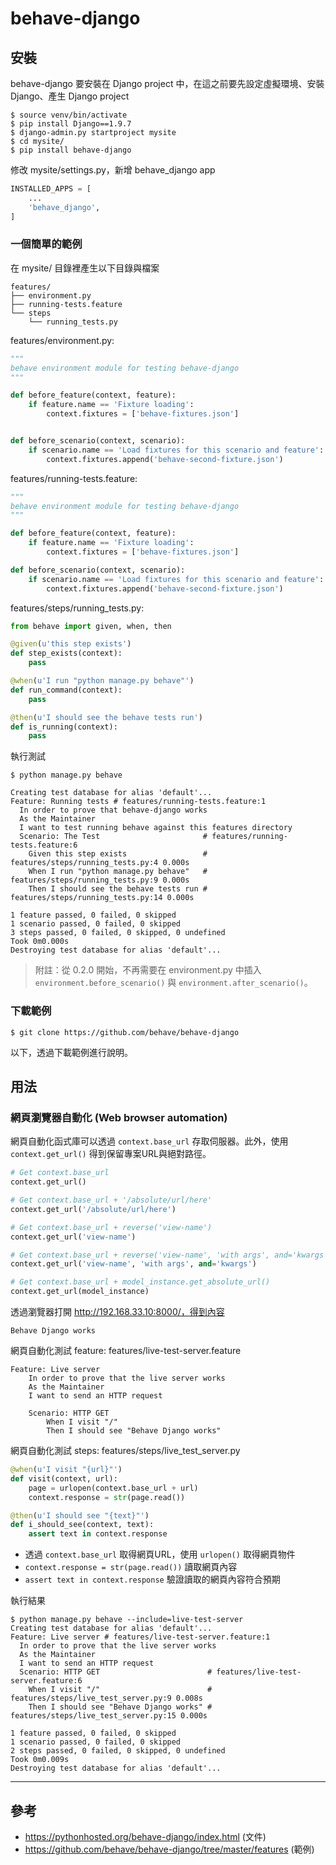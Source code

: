 # behave-django

## 安裝

behave-django 要安裝在 Django project 中，在這之前要先設定虛擬環境、安裝 Django、產生 Django project

```shell
$ source venv/bin/activate
$ pip install Django==1.9.7
$ django-admin.py startproject mysite
$ cd mysite/
$ pip install behave-django
```

修改 mysite/settings.py，新增 behave_django app
```python
INSTALLED_APPS = [
    ...
    'behave_django',
]
```

### 一個簡單的範例

在 mysite/ 目錄裡產生以下目錄與檔案
```
features/
├── environment.py
├── running-tests.feature
└── steps
    └── running_tests.py
```

features/environment.py:
```python
"""
behave environment module for testing behave-django
"""

def before_feature(context, feature):
    if feature.name == 'Fixture loading':
        context.fixtures = ['behave-fixtures.json']


def before_scenario(context, scenario):
    if scenario.name == 'Load fixtures for this scenario and feature':
        context.fixtures.append('behave-second-fixture.json')
```

features/running-tests.feature:
```python
"""
behave environment module for testing behave-django
"""

def before_feature(context, feature):
    if feature.name == 'Fixture loading':
        context.fixtures = ['behave-fixtures.json']

def before_scenario(context, scenario):
    if scenario.name == 'Load fixtures for this scenario and feature':
        context.fixtures.append('behave-second-fixture.json')
```

features/steps/running_tests.py:
```python
from behave import given, when, then

@given(u'this step exists')
def step_exists(context):
    pass

@when(u'I run "python manage.py behave"')
def run_command(context):
    pass

@then(u'I should see the behave tests run')
def is_running(context):
    pass
```

執行測試
```shell
$ python manage.py behave

Creating test database for alias 'default'...
Feature: Running tests # features/running-tests.feature:1
  In order to prove that behave-django works
  As the Maintainer
  I want to test running behave against this features directory
  Scenario: The Test                       # features/running-tests.feature:6
    Given this step exists                 # features/steps/running_tests.py:4 0.000s
    When I run "python manage.py behave"   # features/steps/running_tests.py:9 0.000s
    Then I should see the behave tests run # features/steps/running_tests.py:14 0.000s

1 feature passed, 0 failed, 0 skipped
1 scenario passed, 0 failed, 0 skipped
3 steps passed, 0 failed, 0 skipped, 0 undefined
Took 0m0.000s
Destroying test database for alias 'default'...
```

> 附註：從 0.2.0 開始，不再需要在 environment.py 中插入 `environment.before_scenario()` 與 `environment.after_scenario()`。

### 下載範例

```shell
$ git clone https://github.com/behave/behave-django
```

以下，透過下載範例進行說明。

## 用法

### 網頁瀏覽器自動化 (Web browser automation)

網頁自動化函式庫可以透過 `context.base_url` 存取伺服器。此外，使用 `context.get_url()` 得到保留專案URL與絕對路徑。

```python
# Get context.base_url
context.get_url()

# Get context.base_url + '/absolute/url/here'
context.get_url('/absolute/url/here')

# Get context.base_url + reverse('view-name')
context.get_url('view-name')

# Get context.base_url + reverse('view-name', 'with args', and='kwargs')
context.get_url('view-name', 'with args', and='kwargs')

# Get context.base_url + model_instance.get_absolute_url()
context.get_url(model_instance)
```

透過瀏覽器打開 http://192.168.33.10:8000/，得到內容
```
Behave Django works
```

網頁自動化測試 feature: features/live-test-server.feature
```
Feature: Live server
    In order to prove that the live server works
    As the Maintainer
    I want to send an HTTP request

    Scenario: HTTP GET
        When I visit "/"
        Then I should see "Behave Django works"
```

網頁自動化測試 steps: features/steps/live_test_server.py
```python
@when(u'I visit "{url}"')
def visit(context, url):
    page = urlopen(context.base_url + url)
    context.response = str(page.read())

@then(u'I should see "{text}"')
def i_should_see(context, text):
    assert text in context.response
```
- 透過 `context.base_url` 取得網頁URL，使用 `urlopen()` 取得網頁物件
- `context.response = str(page.read())` 讀取網頁內容
- `assert text in context.response` 驗證讀取的網頁內容符合預期

執行結果
```shell
$ python manage.py behave --include=live-test-server
Creating test database for alias 'default'...
Feature: Live server # features/live-test-server.feature:1
  In order to prove that the live server works
  As the Maintainer
  I want to send an HTTP request
  Scenario: HTTP GET                        # features/live-test-server.feature:6
    When I visit "/"                        # features/steps/live_test_server.py:9 0.008s
    Then I should see "Behave Django works" # features/steps/live_test_server.py:15 0.000s

1 feature passed, 0 failed, 0 skipped
1 scenario passed, 0 failed, 0 skipped
2 steps passed, 0 failed, 0 skipped, 0 undefined
Took 0m0.009s
Destroying test database for alias 'default'...
```

----
## 參考

- https://pythonhosted.org/behave-django/index.html (文件)
- https://github.com/behave/behave-django/tree/master/features (範例)
